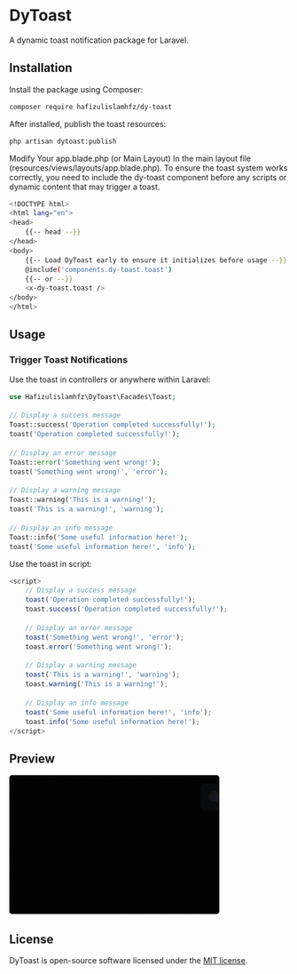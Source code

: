 # DyToast

A dynamic toast notification package for Laravel.
## Installation

Install the package using Composer:

```bash
composer require hafizulislamhfz/dy-toast
```

After installed, publish the toast resources:

```bash
php artisan dytoast:publish
```

Modify Your app.blade.php (or Main Layout)
In the main layout file (resources/views/layouts/app.blade.php). To ensure the toast system works correctly, you need to include the dy-toast component before any scripts or dynamic content that may trigger a toast.

```bash
<!DOCTYPE html>
<html lang="en">
<head>
    {{-- head --}}
</head>
<body>
    {{-- Load DyToast early to ensure it initializes before usage --}}
    @include('components.dy-toast.toast')
    {{-- or --}}
    <x-dy-toast.toast />
</body>
</html>
```

## Usage

### Trigger Toast Notifications

Use the toast in controllers or anywhere within Laravel:

```php
use Hafizulislamhfz\DyToast\Facades\Toast;

// Display a success message
Toast::success('Operation completed successfully!');
toast('Operation completed successfully!');

// Display an error message
Toast::error('Something went wrong!');
toast('Something went wrong!', 'error');

// Display a warning message
Toast::warning('This is a warning!');
toast('This is a warning!', 'warning');

// Display an info message
Toast::info('Some useful information here!');
toast('Some useful information here!', 'info');

```

Use the toast in script:

```js
<script>
    // Display a success message
    toast('Operation completed successfully!');
    toast.success('Operation completed successfully!');

    // Display an error message
    toast('Something went wrong!', 'error');
    toast.error('Something went wrong!');

    // Display a warning message
    toast('This is a warning!', 'warning');
    toast.warning('This is a warning!');

    // Display an info message
    toast('Some useful information here!', 'info');
    toast.info('Some useful information here!');
</script>
```

## Preview
<img height="250" src="./art/preview-gif.gif"  alt="DyToast Preview" style="border-radius: 5px;">

## License

DyToast is open-source software licensed under the [MIT license](LICENSE).
